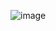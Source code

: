 ![image](https://github.com/jeungdong/CodingTest/assets/93365714/f6e5ff64-ee09-478f-8cd7-766fd82895d1)
